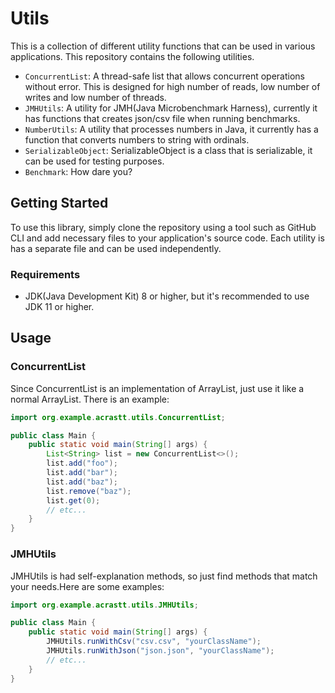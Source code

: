 # Utils

This is a collection of different utility functions that can be used in
various applications. This repository contains the following utilities.

- `ConcurrentList`: A thread-safe list that allows concurrent operations
  without error. This is designed for high number of reads,
  low number of writes and low number of threads.
- `JMHUtils`: A utility for JMH(Java Microbenchmark Harness), currently it has
  functions that creates json/csv file when running benchmarks.
- `NumberUtils`: A utility that processes numbers in Java, it currently has
  a function that converts numbers to string with ordinals.
- `SerializableObject`: SerializableObject is a class that is serializable,
  it can be used for testing purposes.
- `Benchmark`: How dare you?

## Getting Started

To use this library, simply clone the repository using a tool such as GitHub CLI
and add necessary files to your application's source code. Each utility
is has a separate file and can be used independently.

### Requirements

- JDK(Java Development Kit) 8 or higher, but it's recommended to use JDK
  11 or higher.

## Usage

### ConcurrentList

Since ConcurrentList is an implementation of ArrayList, just use it
like a normal ArrayList. There is an example:

```java
import org.example.acrastt.utils.ConcurrentList;

public class Main {
    public static void main(String[] args) {
        List<String> list = new ConcurrentList<>();
        list.add("foo");
        list.add("bar");
        list.add("baz");
        list.remove("baz");
        list.get(0);
        // etc...
    }
}
```

### JMHUtils

JMHUtils is had self-explanation methods, so just find methods that
match your needs.Here are some examples:

```java
import org.example.acrastt.utils.JMHUtils;

public class Main {
    public static void main(String[] args) {
        JMHUtils.runWithCsv("csv.csv", "yourClassName");
        JMHUtils.runWithJson("json.json", "yourClassName");
        // etc...
    }
}
```